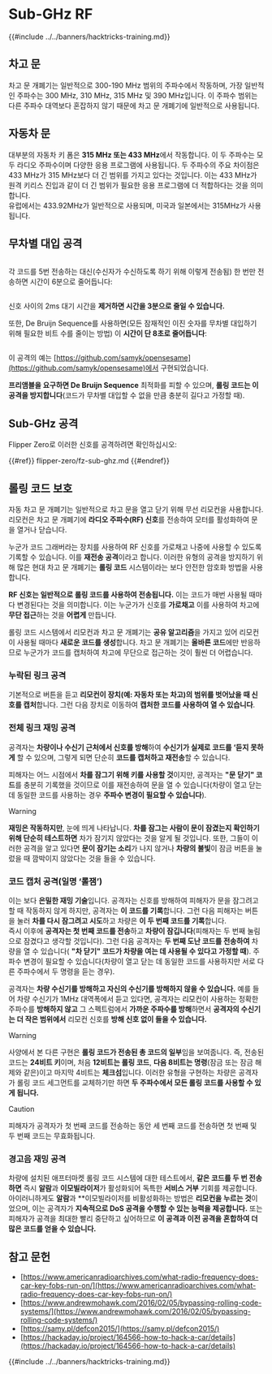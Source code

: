 # Sub-GHz RF

{{#include ../../banners/hacktricks-training.md}}

## 차고 문

차고 문 개폐기는 일반적으로 300-190 MHz 범위의 주파수에서 작동하며, 가장 일반적인 주파수는 300 MHz, 310 MHz, 315 MHz 및 390 MHz입니다. 이 주파수 범위는 다른 주파수 대역보다 혼잡하지 않기 때문에 차고 문 개폐기에 일반적으로 사용됩니다.

## 자동차 문

대부분의 자동차 키 폼은 **315 MHz 또는 433 MHz**에서 작동합니다. 이 두 주파수는 모두 라디오 주파수이며 다양한 응용 프로그램에 사용됩니다. 두 주파수의 주요 차이점은 433 MHz가 315 MHz보다 더 긴 범위를 가지고 있다는 것입니다. 이는 433 MHz가 원격 키리스 진입과 같이 더 긴 범위가 필요한 응용 프로그램에 더 적합하다는 것을 의미합니다.\
유럽에서는 433.92MHz가 일반적으로 사용되며, 미국과 일본에서는 315MHz가 사용됩니다.

## **무차별 대입 공격**

<figure><img src="../../images/image (1084).png" alt=""><figcaption></figcaption></figure>

각 코드를 5번 전송하는 대신(수신자가 수신하도록 하기 위해 이렇게 전송됨) 한 번만 전송하면 시간이 6분으로 줄어듭니다:

<figure><img src="../../images/image (622).png" alt=""><figcaption></figcaption></figure>

신호 사이의 2ms 대기 시간을 **제거하면 시간을 3분으로 줄일 수 있습니다.**

또한, De Bruijn Sequence를 사용하면(모든 잠재적인 이진 숫자를 무차별 대입하기 위해 필요한 비트 수를 줄이는 방법) 이 **시간이 단 8초로 줄어듭니다**:

<figure><img src="../../images/image (583).png" alt=""><figcaption></figcaption></figure>

이 공격의 예는 [https://github.com/samyk/opensesame](https://github.com/samyk/opensesame)에서 구현되었습니다.

**프리앰블을 요구하면 De Bruijn Sequence** 최적화를 피할 수 있으며, **롤링 코드는 이 공격을 방지합니다**(코드가 무차별 대입할 수 없을 만큼 충분히 길다고 가정할 때).

## Sub-GHz 공격

Flipper Zero로 이러한 신호를 공격하려면 확인하십시오:

{{#ref}}
flipper-zero/fz-sub-ghz.md
{{#endref}}

## 롤링 코드 보호

자동 차고 문 개폐기는 일반적으로 차고 문을 열고 닫기 위해 무선 리모컨을 사용합니다. 리모컨은 차고 문 개폐기에 **라디오 주파수(RF) 신호**를 전송하여 모터를 활성화하여 문을 열거나 닫습니다.

누군가 코드 그래버라는 장치를 사용하여 RF 신호를 가로채고 나중에 사용할 수 있도록 기록할 수 있습니다. 이를 **재전송 공격**이라고 합니다. 이러한 유형의 공격을 방지하기 위해 많은 현대 차고 문 개폐기는 **롤링 코드** 시스템이라는 보다 안전한 암호화 방법을 사용합니다.

**RF 신호는 일반적으로 롤링 코드를 사용하여 전송됩니다.** 이는 코드가 매번 사용될 때마다 변경된다는 것을 의미합니다. 이는 누군가가 신호를 **가로채고** 이를 사용하여 차고에 **무단 접근**하는 것을 **어렵게** 만듭니다.

롤링 코드 시스템에서 리모컨과 차고 문 개폐기는 **공유 알고리즘**을 가지고 있어 리모컨이 사용될 때마다 **새로운 코드를 생성**합니다. 차고 문 개폐기는 **올바른 코드**에만 반응하므로 누군가가 코드를 캡처하여 차고에 무단으로 접근하는 것이 훨씬 더 어렵습니다.

### **누락된 링크 공격**

기본적으로 버튼을 듣고 **리모컨이 장치(예: 자동차 또는 차고)의 범위를 벗어났을 때 신호를 캡처**합니다. 그런 다음 장치로 이동하여 **캡처한 코드를 사용하여 열 수 있습니다**.

### 전체 링크 재밍 공격

공격자는 **차량이나 수신기 근처에서 신호를 방해**하여 **수신기가 실제로 코드를 ‘듣지 못하게** 할 수 있으며, 그렇게 되면 단순히 **코드를 캡처하고 재전송**할 수 있습니다.

피해자는 어느 시점에서 **차를 잠그기 위해 키를 사용할 것**이지만, 공격자는 **"문 닫기" 코드**를 충분히 기록했을 것이므로 이를 재전송하여 문을 열 수 있습니다(차량이 열고 닫는 데 동일한 코드를 사용하는 경우 **주파수 변경이 필요할 수 있습니다**).

> [!WARNING]
> **재밍은 작동하지만**, 눈에 띄게 나타납니다. **차를 잠그는 사람이 문이 잠겼는지 확인하기 위해 단순히 테스트하면** 차가 잠기지 않았다는 것을 알게 될 것입니다. 또한, 그들이 이러한 공격을 알고 있다면 **문이 잠기는 소리**가 나지 않거나 **차량의 불빛**이 잠금 버튼을 눌렀을 때 깜박이지 않았다는 것을 들을 수 있습니다.

### **코드 캡처 공격(일명 ‘롤잼’)**

이는 보다 **은밀한 재밍 기술**입니다. 공격자는 신호를 방해하여 피해자가 문을 잠그려고 할 때 작동하지 않게 하지만, 공격자는 **이 코드를 기록**합니다. 그런 다음 피해자는 버튼을 눌러 **차를 다시 잠그려고 시도**하고 차량은 **이 두 번째 코드를 기록**합니다.\
즉시 이후에 **공격자는 첫 번째 코드를 전송**하고 **차량이 잠깁니다**(피해자는 두 번째 눌림으로 잠겼다고 생각할 것입니다). 그런 다음 공격자는 **두 번째 도난 코드를 전송하여** 차량을 열 수 있습니다( **"차 닫기" 코드가 차량을 여는 데 사용될 수 있다고 가정할 때**). 주파수 변경이 필요할 수 있습니다(차량이 열고 닫는 데 동일한 코드를 사용하지만 서로 다른 주파수에서 두 명령을 듣는 경우).

공격자는 **차량 수신기를 방해하고 자신의 수신기를 방해하지 않을 수 있습니다.** 예를 들어 차량 수신기가 1MHz 대역폭에서 듣고 있다면, 공격자는 리모컨이 사용하는 정확한 주파수를 **방해하지 않고** 그 스펙트럼에서 **가까운 주파수를 방해**하면서 **공격자의 수신기는 더 작은 범위에서** 리모컨 신호를 **방해 신호 없이 들을 수 있습니다.**

> [!WARNING]
> 사양에서 본 다른 구현은 **롤링 코드가 전송된 총 코드의 일부**임을 보여줍니다. 즉, 전송된 코드는 **24비트 키**이며, 처음 **12비트는 롤링 코드**, **다음 8비트는 명령**(잠금 또는 잠금 해제와 같은)이고 마지막 4비트는 **체크섬**입니다. 이러한 유형을 구현하는 차량은 공격자가 롤링 코드 세그먼트를 교체하기만 하면 **두 주파수에서 모든 롤링 코드를 사용할 수 있게 됩니다.**

> [!CAUTION]
> 피해자가 공격자가 첫 번째 코드를 전송하는 동안 세 번째 코드를 전송하면 첫 번째 및 두 번째 코드는 무효화됩니다.

### 경고음 재밍 공격

차량에 설치된 애프터마켓 롤링 코드 시스템에 대한 테스트에서, **같은 코드를 두 번 전송하면** 즉시 **알람**과 **이모빌라이저**가 활성화되어 독특한 **서비스 거부** 기회를 제공합니다. 아이러니하게도 **알람**과 **이모빌라이저를 비활성화하는 방법은 **리모컨을 누르는 것**이었으며, 이는 공격자가 **지속적으로 DoS 공격을 수행할 수 있는 능력을 제공합니다.** 또는 피해자가 공격을 최대한 빨리 중단하고 싶어하므로 **이 공격과 이전 공격을 혼합하여 더 많은 코드를 얻을 수 있습니다.**

## 참고 문헌

- [https://www.americanradioarchives.com/what-radio-frequency-does-car-key-fobs-run-on/](https://www.americanradioarchives.com/what-radio-frequency-does-car-key-fobs-run-on/)
- [https://www.andrewmohawk.com/2016/02/05/bypassing-rolling-code-systems/](https://www.andrewmohawk.com/2016/02/05/bypassing-rolling-code-systems/)
- [https://samy.pl/defcon2015/](https://samy.pl/defcon2015/)
- [https://hackaday.io/project/164566-how-to-hack-a-car/details](https://hackaday.io/project/164566-how-to-hack-a-car/details)

{{#include ../../banners/hacktricks-training.md}}
